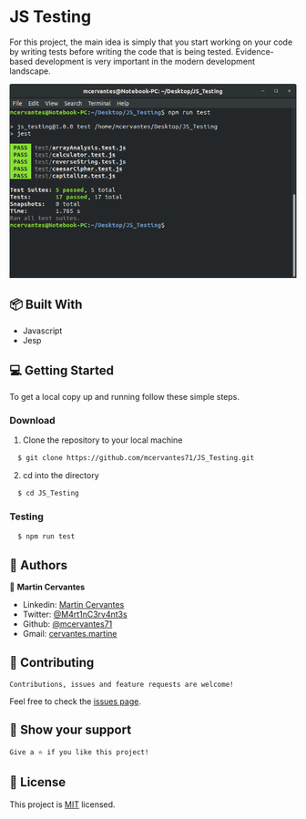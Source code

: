 # JS Testing
For this project, the main idea is simply that you start working on your code by writing tests before writing the code that is being tested. Evidence-based development is very important in the modern development landscape.

![screenshot](./Screenshot.png)

## :package: Built With

- Javascript
- Jesp

## :computer: Getting Started

To get a local copy up and running follow these simple steps.


### Download

1) Clone the repository to your local machine

```sh
  $ git clone https://github.com/mcervantes71/JS_Testing.git
```

2) cd into the directory

```sh
  $ cd JS_Testing
```

### Testing

```sh
  $ npm run test
```

## :busts_in_silhouette: Authors

👤 **Martin Cervantes**

- Linkedin: [Martin Cervantes](https://www.linkedin.com/in/cervantesmartin/)
- Twitter: [@M4rt1nC3rv4nt3s](https://twitter.com/M4rt1nC3rv4nt3s)
- Github: [@mcervantes71](https://github.com/mcervantes71)
- Gmail: [cervantes.martine](mailto:cervantes.martine@gmail.com)

## 🤝 Contributing

    Contributions, issues and feature requests are welcome!

Feel free to check the [issues page](../../issues).

## :star2: Show your support

    Give a ⭐️ if you like this project!

## 📝 License

This project is [MIT](lic.url) licensed.
